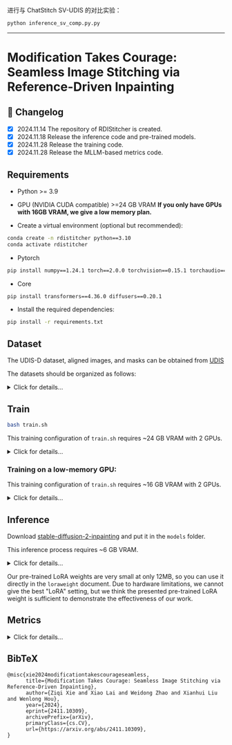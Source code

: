 进行与 ChatStitch SV-UDIS 的对比实验：
```bash
python inference_sv_comp.py.py
```

---

# Modification Takes Courage: Seamless Image Stitching via Reference-Driven Inpainting

## 📝 Changelog

- [x] 2024.11.14 The repository of RDIStitcher is created.
- [x] 2024.11.18 Release the inference code and pre-trained models.
- [x] 2024.11.28 Release the training code.
- [x] 2024.11.28 Release the MLLM-based metrics code.

## Requirements
- Python >= 3.9
- GPU (NVIDIA CUDA compatible) >=24 GB VRAM **If you only have GPUs with 16GB VRAM, we give a low memory plan.**
  
- Create a virtual environment (optional but recommended):
```bash
conda create -n rdistitcher python==3.10
conda activate rdistitcher
```

- Pytorch
```bash
pip install numpy==1.24.1 torch==2.0.0 torchvision==0.15.1 torchaudio==2.0.1 --index-url https://download.pytorch.org/whl/cu118
```

- Core
```bash
pip install transformers==4.36.0 diffusers==0.20.1
```

- Install the required dependencies:
```bash
pip install -r requirements.txt
```
## Dataset
 
The UDIS-D dataset, aligned images, and masks can be obtained from  [UDIS](https://github.com/nie-lang/UnsupervisedDeepImageStitching) 
  
The datasets should be organized as follows: 

<details>
<summary>Click for details...</summary>
  
```
train
├── input1
│   ├── 000001.jpg
│   ├── ...
├── input2
│   ├── 000001.jpg
│   ├── ...
├── mask1
│   ├── 000001.jpg
│   ├── ...
├── mask2
│   ├── 000001.jpg
│   ├── ...
```

```
test
├── warp1
│   ├── 000001.jpg
│   ├── ...
├── warp2
│   ├── 000001.jpg
│   ├── ...
├── mask1
│   ├── 000001.jpg
│   ├── ...
├── mask2
│   ├── 000001.jpg
│   ├── ...
```
</details>

## Train

```bash
bash train.sh
```

This training configuration of `train.sh` requires ~24 GB VRAM with 2 GPUs.

<details>
<summary>Click for details...</summary>
  
```bash
export MODEL_NAME="stabilityai/stable-diffusion-2-inpainting"
export TRAIN_DIR="path-to-train-set"
export TEST_DIR="path-to-test-set"
export OUTPUT_DIR="RDIStitcherModel"
export CUDA_VISIBLE_DEVICES=0,1

accelerate launch train.py \
  --pretrained_model_name_or_path=$MODEL_NAME \
  --train_data_dir=$TRAIN_DIR \
  --val_data_dir=$TEST_DIR \
  --output_dir=$OUTPUT_DIR \
  --resolution=512 \
  --train_batch_size=4 \
  --gradient_accumulation_steps=1 \
  --unet_learning_rate=2e-4 \
  --text_encoder_learning_rate=4e-5 \
  --lr_scheduler="constant" \
  --lr_warmup_steps=100 \
  --max_train_steps=10001 \
  --lora_rank=8 \
  --lora_dropout=0.1 \
  --lora_alpha=16 \
  --seed 0 \
  --mixed_precision "no" \
  --identifier "<A>" \
  --tempmodel_steps 10000 \
  --validation_steps 500
```
</details>

### Training on a low-memory GPU:

This training configuration of `train.sh` requires ~16 GB VRAM with 2 GPUs.

<details>
<summary>Click for details...</summary>

```bash
export MODEL_NAME="stabilityai/stable-diffusion-2-inpainting"
export TRAIN_DIR="path-to-train-set"
export TEST_DIR="path-to-test-set"
export OUTPUT_DIR="RDIStitcherModel"
export CUDA_VISIBLE_DEVICES=0,1

accelerate launch train.py \
  --pretrained_model_name_or_path=$MODEL_NAME \
  --train_data_dir=$TRAIN_DIR \
  --val_data_dir=$TEST_DIR \
  --output_dir=$OUTPUT_DIR \
  --resolution=512 \
  --train_batch_size=4 \
  --gradient_accumulation_steps=1 \
  --gradient_checkpointing \
  --use_8bit_adam \
  --enable_xformers_memory_efficient_attention \
  --set_grads_to_none \
  --unet_learning_rate=2e-4 \
  --text_encoder_learning_rate=4e-5 \
  --lr_scheduler="constant" \
  --lr_warmup_steps=100 \
  --max_train_steps=10001 \
  --lora_rank=8 \
  --lora_dropout=0.1 \
  --lora_alpha=16 \
  --seed 0 \
  --mixed_precision "no" \
  --identifier "<A>" \
  --tempmodel_steps 10000 \
  --validation_steps 500
```
</details>

## Inference

Download [stable-diffusion-2-inpainting](https://huggingface.co/stabilityai/stable-diffusion-2-inpainting) and put it in the `models` folder.

This inference process requires ~6 GB VRAM.

<details>
<summary>Click for details...</summary>

```bash
python inference.py \
    --device "cuda" \
    --pretrained_model_name_or_path "models/stable-diffusion-2-inpainting" \
    --loramodel_path "loraweight" \
    --data_root "examples" \
    --test_prompt "<A>" \
    --num_seed 5
```

</details>

Our pre-trained LoRA weights are very small at only 12MB, so you can use it directly in the `loraweight` document. Due to hardware limitations, we cannot give the best "LoRA" setting, but we think the presented pre-trained LoRA weight is sufficient to demonstrate the effectiveness of our work.

## Metrics

<details>
<summary>Click for details...</summary>

For using qwen:
 ```bash
    pip install openai
 ```
For using glm:
 ```bash
    pip install zhipuai
 ```

### SIQS

```bash
python mllmmetrics.py \
    --metric_type "qwen-siqs" or "glm-siqs" \
    --image_path "path-to-stitched-images" \
    --api_key "your-api_key" \
    --base_url "your-base-url" \
```

### MICQS

```bash
python mllmmetrics.py \
    --metric_type "qwen-micqs" or "glm-micqs" \
    --image_path "path-to-stitched-images" \
    --image_path2 "path2-to-stitched-images" \
    --api_key "your-api_key" \
    --base_url "your-base-url" \
```

</details>

## BibTeX

```
@misc{xie2024modificationtakescourageseamless,
      title={Modification Takes Courage: Seamless Image Stitching via Reference-Driven Inpainting}, 
      author={Ziqi Xie and Xiao Lai and Weidong Zhao and Xianhui Liu and Wenlong Hou},
      year={2024},
      eprint={2411.10309},
      archivePrefix={arXiv},
      primaryClass={cs.CV},
      url={https://arxiv.org/abs/2411.10309}, 
}
```
